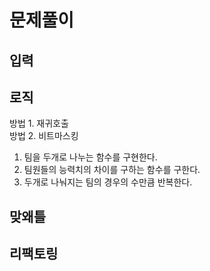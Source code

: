 # 문제풀이

## 입력

## 로직

방법 1. 재귀호출  
방법 2. 비트마스킹

1. 팀을 두개로 나누는 함수를 구현한다.
2. 팀원들의 능력치의 차이를 구하는 함수를 구한다.
3. 두개로 나눠지는 팀의 경우의 수만큼 반복한다.

## 맞왜틀

## 리팩토링
